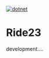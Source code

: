 [![dotnet](https://github.com/mahmudkoli/Ride23/actions/workflows/dotnet.yml/badge.svg?branch=main)](https://github.com/mahmudkoli/Ride23/actions/workflows/dotnet.yml)

# Ride23 

development....
